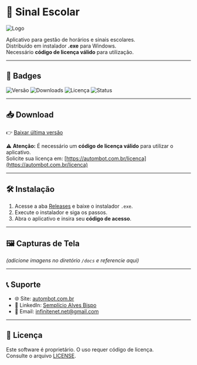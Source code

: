 # 📢 Sinal Escolar

![Logo](assets/logo.png)

Aplicativo para gestão de horários e sinais escolares.  
Distribuído em instalador **.exe** para Windows.  
Necessário **código de licença válido** para utilização.

---

## 🔖 Badges

![Versão](https://img.shields.io/github/v/release/semplicio/sinal-escolar?label=vers%C3%A3o)
![Downloads](https://img.shields.io/github/downloads/semplicio/sinal-escolar/total?label=downloads)
![Licença](https://img.shields.io/badge/licen%C3%A7a-propriet%C3%A1ria-red)
![Status](https://img.shields.io/badge/status-ativo-brightgreen)

---

## 📥 Download

👉 [Baixar última versão](https://github.com/semplicio/sinal-escolar/releases/latest)

⚠️ **Atenção:** É necessário um **código de licença válido** para utilizar o aplicativo.  
Solicite sua licença em: [https://autombot.com.br/licenca](https://autombot.com.br/licenca)

---

## 🛠 Instalação

1. Acesse a aba [Releases](#-download) e baixe o instalador `.exe`.  
2. Execute o instalador e siga os passos.  
3. Abra o aplicativo e insira seu **código de acesso**.  

---

## 🖼 Capturas de Tela

*(adicione imagens no diretório `/docs` e referencie aqui)*

---

## 📞 Suporte

- 🌐 Site: [autombot.com.br](https://autombot.com.br)  
- 💼 LinkedIn: [Semplício Alves Bispo](https://www.linkedin.com/in/semplicioalvesbispo)  
- 📧 Email: infinitenet.net@gmail.com  

---

## 📄 Licença

Este software é proprietário. O uso requer código de licença.  
Consulte o arquivo [LICENSE](LICENSE).
